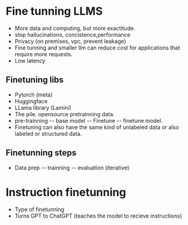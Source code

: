 # Fine tunning LLMS
*  More data and computing, but more exactitude.
*  stop hallucinations, concistence,performance
*  Privacy (on premises, vpc, prevent leakage)
*  Fine tunning and smaller llm can reduce cost for applications that require more requests.
*  Low latency
## Finetuning libs
* Pytorch (meta)
* Huggingface
* LLama library (Lamini)
* The pile. opensource pretrainning data.
* pre-trainning -- base model -- Finetune -- finetune model.
* Finetuning can also have the same kind of unlabeled data  or also labeled or structured data.
## Finetunning steps
* Data prep -- trainning -- evaluation (iterative)

# Instruction finetunning
* Type of finetunning
* Turns GPT to ChatGPT (teaches the model to recieve instructions)

